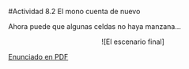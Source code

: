 #Actividad 8.2  El mono cuenta de nuevo

Ahora puede que algunas celdas no haya manzana...

<center>
![El escenario final]
</center>


[Enunciado en PDF][PDF]

[PDF]: 
https://raw.githubusercontent.com/gobstones/laprogramacionysudidactica2/master/Proyectos/